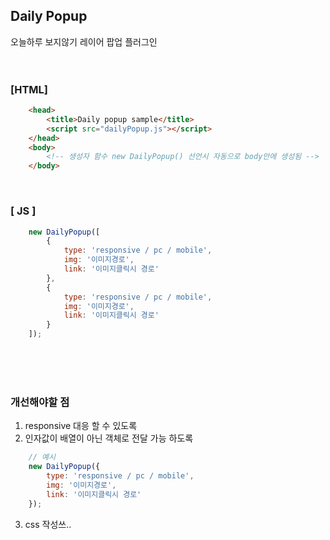 ## Daily Popup
오늘하루 보지않기 레이어 팝업 플러그인
<br/><br/>
<br/>

### [HTML]

~~~html
    <head>
        <title>Daily popup sample</title>
        <script src="dailyPopup.js"></script>
    </head>
    <body>
        <!-- 생성자 함수 new DailyPopup() 선언시 자동으로 body안에 생성됨 -->
    </body>
~~~
<br/>

### [ JS ]
~~~js
    new DailyPopup([
        {
            type: 'responsive / pc / mobile',
            img: '이미지경로',
            link: '이미지클릭시 경로'
        },
        {
            type: 'responsive / pc / mobile',
            img: '이미지경로',
            link: '이미지클릭시 경로'
        }
    ]);
~~~

<br/><br/><br/>
### 개선해야할 점
1. responsive 대응 할 수 있도록
2. 인자값이 배열이 아닌 객체로 전달 가능 하도록
~~~js
    // 예시
    new DailyPopup({
        type: 'responsive / pc / mobile',
        img: '이미지경로',
        link: '이미지클릭시 경로'
    });
~~~
3. css 작성쓰..

